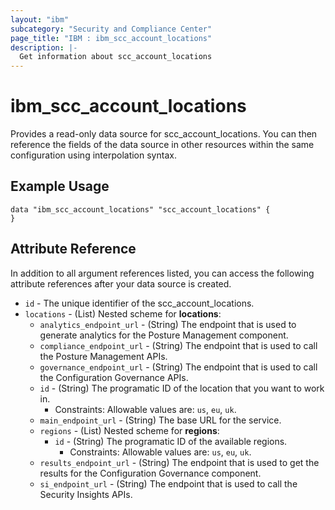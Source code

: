 ```yaml
---
layout: "ibm"
subcategory: "Security and Compliance Center"
page_title: "IBM : ibm_scc_account_locations"
description: |-
  Get information about scc_account_locations
---
```


# ibm_scc_account_locations

Provides a read-only data source for scc_account_locations. You can then reference the fields of the data source in other resources within the same configuration using interpolation syntax.

## Example Usage

```hcl
data "ibm_scc_account_locations" "scc_account_locations" {
}
```


## Attribute Reference

In addition to all argument references listed, you can access the following attribute references after your data source is created.

* `id` - The unique identifier of the scc_account_locations.
* `locations` - (List)
Nested scheme for **locations**:
	* `analytics_endpoint_url` - (String) The endpoint that is used to generate analytics for the Posture Management component.
	* `compliance_endpoint_url` - (String) The endpoint that is used to call the Posture Management APIs.
	* `governance_endpoint_url` - (String) The endpoint that is used to call the Configuration Governance APIs.
	* `id` - (String) The programatic ID of the location that you want to work in.
	  * Constraints: Allowable values are: `us`, `eu`, `uk`.
	* `main_endpoint_url` - (String) The base URL for the service.
	* `regions` - (List)
	Nested scheme for **regions**:
		* `id` - (String) The programatic ID of the available regions.
		  * Constraints: Allowable values are: `us`, `eu`, `uk`.
	* `results_endpoint_url` - (String) The endpoint that is used to get the results for the Configuration Governance component.
	* `si_endpoint_url` - (String) The endpoint that is used to call the Security Insights APIs.
